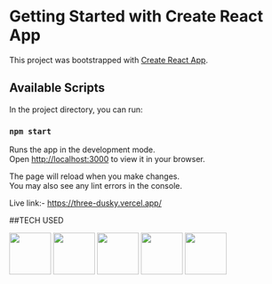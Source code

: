 # Getting Started with Create React App

This project was bootstrapped with [Create React App](https://github.com/facebook/create-react-app).

## Available Scripts

In the project directory, you can run:

### `npm start`

Runs the app in the development mode.\
Open [http://localhost:3000](http://localhost:3000) to view it in your browser.

The page will reload when you make changes.\
You may also see any lint errors in the console.

Live link:-
https://three-dusky.vercel.app/

##TECH USED


<img src="https://user-images.githubusercontent.com/25181517/117447155-6a868a00-af3d-11eb-9cfe-245df15c9f3f.png" width="75px" height="75px"><img/>
<img src="https://user-images.githubusercontent.com/25181517/183897015-94a058a6-b86e-4e42-a37f-bf92061753e5.png" width="75px" height="75px"><img/>
<img src="https://img.icons8.com/color/2x/html-5--v2.png" width="75px" height="75px"><img/>
<img src="https://upload.wikimedia.org/wikipedia/commons/thumb/3/3f/Three.js_Icon.svg/300px-Three.js_Icon.svg.png" width="75px" height="75px"><img/>
<img src="https://upload.wikimedia.org/wikipedia/commons/thumb/d/d5/CSS3_logo_and_wordmark.svg/120px-CSS3_logo_and_wordmark.svg.png" width="75px" height="75px"><img/>

